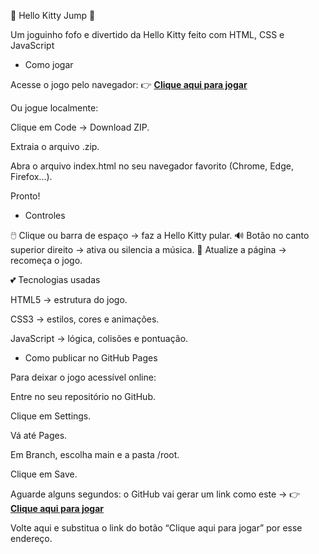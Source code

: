 🎀 Hello Kitty Jump 🎀

Um joguinho fofo e divertido da Hello Kitty feito com HTML, CSS e JavaScript 

- Como jogar

Acesse o jogo pelo navegador:
👉 [**Clique aqui para jogar**](https://github.com/biancanoberto/hello-kitty-jump.git)


Ou jogue localmente:

Clique em Code → Download ZIP.

Extraia o arquivo .zip.

Abra o arquivo index.html no seu navegador favorito (Chrome, Edge, Firefox...).

Pronto! 

 - Controles

🖱️ Clique ou barra de espaço → faz a Hello Kitty pular.
🔊 Botão no canto superior direito → ativa ou silencia a música.
🔁 Atualize a página → recomeça o jogo.

💕 Tecnologias usadas

HTML5 → estrutura do jogo.

CSS3 → estilos, cores e animações.

JavaScript → lógica, colisões e pontuação.

- Como publicar no GitHub Pages

Para deixar o jogo acessível online:

Entre no seu repositório no GitHub.

Clique em Settings.

Vá até Pages.

Em Branch, escolha main e a pasta /root.

Clique em Save.

Aguarde alguns segundos: o GitHub vai gerar um link como este →
👉 [**Clique aqui para jogar**](https://github.com/biancanoberto/hello-kitty-jump.git)

Volte aqui e substitua o link do botão “Clique aqui para jogar” por esse endereço. 
